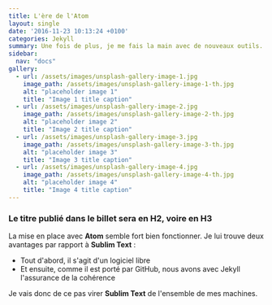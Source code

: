 ```yaml
---
title: L'ère de l'Atom
layout: single
date: '2016-11-23 10:13:24 +0100'
categories: Jekyll
summary: Une fois de plus, je me fais la main avec de nouveaux outils... Cet fois, Atom, l'éditeur de code de Github.
sidebar:
  nav: "docs"
gallery:
  - url: /assets/images/unsplash-gallery-image-1.jpg
    image_path: /assets/images/unsplash-gallery-image-1-th.jpg
    alt: "placeholder image 1"
    title: "Image 1 title caption"
  - url: /assets/images/unsplash-gallery-image-2.jpg
    image_path: /assets/images/unsplash-gallery-image-2-th.jpg
    alt: "placeholder image 2"
    title: "Image 2 title caption"
  - url: /assets/images/unsplash-gallery-image-3.jpg
    image_path: /assets/images/unsplash-gallery-image-3-th.jpg
    alt: "placeholder image 3"
    title: "Image 3 title caption"
  - url: /assets/images/unsplash-gallery-image-4.jpg
    image_path: /assets/images/unsplash-gallery-image-4-th.jpg
    alt: "placeholder image 4"
    title: "Image 4 title caption"
---
```


### Le titre publié dans le billet sera en H2, voire en H3

La mise en place avec **Atom** semble fort bien fonctionner. Je lui trouve deux avantages par rapport à **Sublim Text** :

* Tout d'abord, il s'agit d'un logiciel libre
* Et ensuite, comme il est porté par GitHub, nous avons avec Jekyll l'assurance de la cohérence

Je vais donc de ce pas virer **Sublim Text** de l'ensemble de mes machines.
